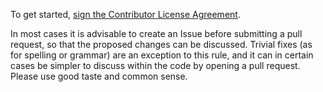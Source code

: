 To get started, <a href="https://www.clahub.com/agreements/ReactiveDesignPatterns/CodeSamples">sign the Contributor License Agreement</a>.

In most cases it is advisable to create an Issue before submitting a pull request, so that the proposed changes can be discussed. Trivial fixes (as for spelling or grammar) are an exception to this rule, and it can in certain cases be simpler to discuss within the code by opening a pull request. Please use good taste and common sense.

